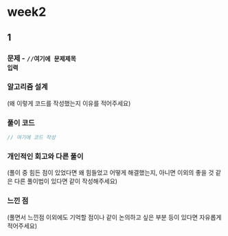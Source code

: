# week2

## 1

### 문제 - <code>//여기에 문제제목 입력</code>

### 알고리즘 설계

(왜 이렇게 코드를 작성했는지 이유를 적어주세요)

### 풀이 코드

```javascript
// 여기에 코드 작성
```

### 개인적인 회고와 다른 풀이

(풀이 중 힘든 점이 있었다면 왜 힘들었고 어떻게 해결했는지, 아니면 이외의 좋을 것 같은 다른 풀이법이 있다면 같이 작성해주세요)

### 느낀 점

(풀면서 느낀점 이외에도 기억할 점이나 같이 논의하고 싶은 부분 등이 있다면 자유롭게 적어주세요)
